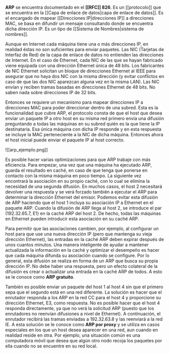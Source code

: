 **ARP** se encuentra documentado en el **[[RFC]] 826**. Es un [[protocolo]] que se encuentra en la [[Capa de enlace de datos|capa de enlace de datos]]. Es el encargado de mapear [[Direcciones IP|direcciones IP]] a direcciones MAC, se basa en difundir un mensaje consultando donde se encuentra dicha dirección IP. Es un tipo de [[Sistema de Nombres|sistema de nombres]].

Aunque en Internet cada máquina tiene una o más direcciones IP, en realidad éstas no son suficientes para enviar paquetes. Las NIC (Tarjetas de Interfaz de Red) de la capa de enlace de datos no entienden las direcciones de Internet. En el caso de Ethernet, cada NIC de las que se hayan fabricado viene equipada con una dirección Ethernet única de 48 bits. Los fabricantes de NIC Ethernet solicitan un bloque de direcciones Ethernet al IEEE para asegurar que no haya dos NIC con la misma dirección (y evitar conflictos en caso de que las dos NIC aparezcan alguna vez en la misma LAN). Las NIC envían y reciben tramas basadas en direcciones Ethernet de 48 bits. No saben nada sobre direcciones IP de 32 bits.

Entonces se requiere un mecanismo para mapear direcciones IP a direcciones MAC para poder direccionar dentro de una subred. Esta es la funcionalidad que cubre ARP, el protocolo consta de que el host que desea enviar un paquete IP a otro host en su misma red primero envía una difusión preguntando a todas las máquinas en su subred quién es la que tiene la IP destinataria. Esa única máquina con dicha IP responde y en esta respuesta se incluye la MAC perteneciente a la NIC de dicha máquina. Entonces ahora el host inicial puede enviar el paquete IP al host correcto.

![[arp_ejemplo.png]]

Es posible hacer varias optimizaciones para que ARP trabaje con más eficiencia. Para empezar, una vez que una máquina ha ejecutado ARP, guarda el resultado en caché, en caso de que tenga que ponerse en contacto con la misma máquina en poco tiempo. La siguiente vez encontrará la asociación en su propio caché, con lo cual se elimina la necesidad de una segunda difusión. En muchos casos, el host 2 necesitará devolver una respuesta y se verá forzado también a ejecutar el ARP para determinar la dirección Ethernet del emisor. Podemos evitar esta difusión de ARP haciendo que el host 1 incluya su asociación IP a Ethernet en el paquete ARP. Cuando la difusión de ARP llega al host 2, se introduce el par (192.32.65.7, E1) en la caché ARP del host 2. De hecho, todas las máquinas en Ethernet pueden introducir esta asociación en su caché ARP.

Para permitir que las asociaciones cambien, por ejemplo, al configurar un host para que use una nueva dirección IP (pero que mantenga su vieja dirección Ethernet), las entradas en la caché ARP deben expirar después de unos cuantos minutos. Una manera inteligente de ayudar a mantener actualizada la información en la caché y optimizar el desempeño es hacer que cada máquina difunda su asociación cuando se configure. Por lo general, esta difusión se realiza en forma de un ARP que busca su propia dirección IP. No debe haber una respuesta, pero un efecto colateral de la difusión es crear o actualizar una entrada en la caché ARP de todos. A esto se le conoce como **ARP gratuito**.

También es posible enviar un paquete del host 1 al host 4 sin que el primero sepa que el segundo está en una red diferente. La solución es hacer que el enrutador responda a los ARP en la red CC para el host 4 y proporcione su dirección Ethernet, E3, como respuesta. No es posible hacer que el host 4 responda directamente, ya que no verá la solicitud ARP (puesto que los enrutadores no reenvían difusiones a nivel de Ethernet). A continuación, el enrutador recibirá las tramas enviadas a 192.32.63.8 y las reenviará a la red IE. A esta solución se le conoce como **ARP por proxy** y se utiliza en casos especiales en los que un host desea aparecer en una red, aun cuando en realidad reside en otra. Por ejemplo, una situación común es una computadora móvil que desea que algún otro nodo recoja los paquetes por ella cuando no se encuentre en su red local.